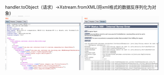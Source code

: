 handler.toObject（请求）->Xstream.fromXML(将xml格式的数据反序列化为对象)
![8830098736cef8d541ebcb8d9ff2fd83.png](../../_resources/8830098736cef8d541ebcb8d9ff2fd83.png)